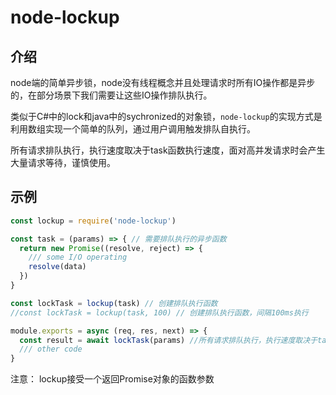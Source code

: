 # node-lockup

## 介绍

node端的简单异步锁，node没有线程概念并且处理请求时所有IO操作都是异步的，在部分场景下我们需要让这些IO操作排队执行。

类似于C#中的lock和java中的sychronized的对象锁，`node-lockup`的实现方式是利用数组实现一个简单的队列，通过用户调用触发排队自执行。

所有请求排队执行，执行速度取决于task函数执行速度，面对高并发请求时会产生大量请求等待，谨慎使用。

## 示例


``` javascript
const lockup = require('node-lockup')

const task = (params) => { // 需要排队执行的异步函数
  return new Promise((resolve, reject) => {
    /// some I/O operating
    resolve(data) 
  })
}

const lockTask = lockup(task) // 创建排队执行函数
//const lockTask = lockup(task, 100) // 创建排队执行函数，间隔100ms执行

module.exports = async (req, res, next) => {
  const result = await lockTask(params) //所有请求排队执行，执行速度取决于task函数执行速度
  /// other code
}
```

注意： lockup接受一个返回Promise对象的函数参数
